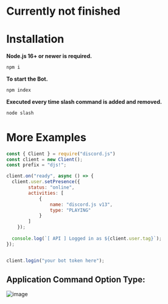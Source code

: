 # Currently not finished

# Installation

**Node.js 16+ or newer is required.**

```js
npm i
```

**To start the Bot.**

```js
npm index
```

**Executed every time slash command is added and removed.**

```js
node slash
```

# More Examples

```js
const { Client } = require("discord.js")
const client = new Client();
const prefix = "djs!";

client.on("ready", async () => {
  client.user.setPresence({
        status: "online",
        activities: [
            {
                name: "discord.js v13",
                type: "PLAYING"
            }
        ]
    });
    
  console.log(`[ API ] Logged in as ${client.user.tag}`);
});


client.login("your bot token here");
```

## Application Command Option Type:

![image](https://user-images.githubusercontent.com/50886682/166117079-b780761d-f7a8-4266-a431-73e3e74f6c06.png)

